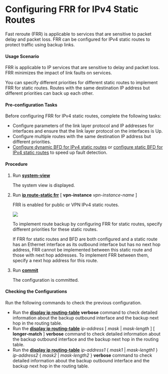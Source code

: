 Configuring FRR for IPv4 Static Routes
======================================

Fast reroute (FRR) is applicable to services that are sensitive to packet delay and packet loss. FRR can be configured for IPv4 static routes to protect traffic using backup links.

#### Usage Scenario

FRR is applicable to IP services that are sensitive to delay and packet loss. FRR minimizes the impact of link faults on services.

You can specify different priorities for different static routes to implement FRR for static routes. Routes with the same destination IP address but different priorities can back up each other.


#### Pre-configuration Tasks

Before configuring FRR for IPv4 static routes, complete the following tasks:

* Configure parameters of the link layer protocol and IP addresses for interfaces and ensure that the link layer protocol on the interfaces is Up.
* Configure multiple routes with the same destination IP address but different priorities.
* [Configure dynamic BFD for IPv4 static routes](dc_vrp_static-route_disjoin_cfg_0012.html) or [configure static BFD for IPv4 static routes](dc_vrp_static-route_disjoin_cfg_0027.html) to speed up fault detection.

#### Procedure

1. Run [**system-view**](cmdqueryname=system-view)
   
   
   
   The system view is displayed.
2. Run [**ip route-static frr**](cmdqueryname=ip+route-static+frr) [ **vpn-instance** *vpn-instance-name* ]
   
   
   
   FRR is enabled for public or VPN IPv4 static routes.
   
   
   
   ![](../../../../public_sys-resources/note_3.0-en-us.png) 
   
   To implement route backup by configuring FRR for static routes, specify different priorities for these static routes.
   
   If FRR for static routes and BFD are both configured and a static route has an Ethernet interface as its outbound interface but has no next hop address, FRR cannot be implemented between this static route and those with next hop addresses. To implement FRR between them, specify a next hop address for this route.
3. Run [**commit**](cmdqueryname=commit)
   
   
   
   The configuration is committed.

#### Checking the Configurations

Run the following commands to check the previous configuration.

* Run the [**display ip routing-table**](cmdqueryname=display+ip+routing-table) **verbose** command to check detailed information about the backup outbound interface and the backup next hop in the routing table.
* Run the [**display ip routing-table**](cmdqueryname=display+ip+routing-table) *ip-address* [ *mask* | *mask-length* ] [ **longer-match** ] **verbose** command to check detailed information about the backup outbound interface and the backup next hop in the routing table.
* Run the [**display ip routing-table**](cmdqueryname=display+ip+routing-table) *ip-address1* { *mask1* | *mask-length1* } *ip-address2* { *mask2* | *mask-length2* } **verbose** command to check detailed information about the backup outbound interface and the backup next hop in the routing table.